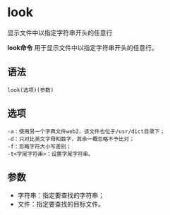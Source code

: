 # look

显示文件中以指定字符串开头的任意行


**look命令** 用于显示文件中以指定字符串开头的任意行。

##  语法

```
look(选项)(参数)
```

##  选项

```
-a：使用另一个字典文件web2，该文件也位于/usr/dict目录下；
-d：只对比英文字母和数字，其余一概忽略不予比对；
-f：忽略字符大小写差别；
-t<字尾字符串>：设置字尾字符串。
```

##  参数

*   字符串：指定要查找的字符串；
*   文件：指定要查找的目标文件。


